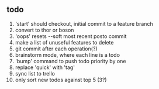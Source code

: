 todo
----

1. 'start' should checkout, initial commit to a feature branch
2. convert to thor or boson
3. 'oops' resets --soft most recent posto commit
4. make a list of unuseful features to delete
5. git commit after each operation(?)
6. brainstorm mode, where each line is a todo
7. 'bump' command to push todo priority by one
8. replace 'quick' with 'tag'
9. sync list to trello
10. only sort new todos against top 5 (3?)
